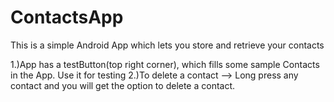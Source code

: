 # ContactsApp
This is a simple Android App which lets you store and retrieve your contacts

1.)App has a testButton(top right corner), which fills some sample Contacts in the App. Use it for testing
2.)To delete a contact --> Long press any contact and you will get the option to delete a contact.
